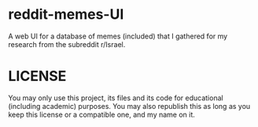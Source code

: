 # reddit-memes-UI
A web UI for a database of memes (included) that I gathered for my research from the subreddit r/Israel.

# LICENSE
You may only use this project, its files and its code for educational (including academic) purposes.
You may also republish this as long as you keep this license or a compatible one, and my name on it.
